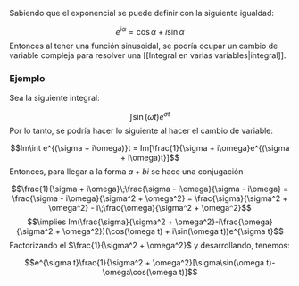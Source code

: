 
Sabiendo que el exponencial se puede definir con la siguiente igualdad: 

$$e^{i\alpha} = \cos\alpha + i\sin\alpha$$ 
Entonces al tener una función sinusoidal, se podría ocupar un cambio de variable compleja para resolver una [[Integral en varias variables|integral]]. 

### Ejemplo 

Sea la siguiente integral: 

$$\int\sin(\omega t)e^{\sigma t}$$ 
Por lo tanto, se podría hacer lo siguiente al hacer el cambio de variable: 

$$Im\int e^{(\sigma + i\omega)}t = Im[\frac{1}{\sigma + i\omega}e^{(\sigma + i\omega)t}]$$ 
Entonces, para llegar a la forma $a + bi$ se hace una conjugación 

$$\frac{1}{\sigma + i\omega}\;\frac{\sigma - i\omega}{\sigma - i\omega} = \frac{\sigma - i\omega}{\sigma^2 + \omega^2} = \frac{\sigma}{\sigma^2 + \omega^2} - i\;\frac{\omega}{\sigma^2 + \omega^2}$$ $$\implies Im(\frac{\sigma}{\sigma^2 + \omega^2}-i\frac{\omega}{\sigma^2 + \omega^2})(\cos(\omega t) + i\sin(\omega t))e^{\sigma t}$$ 
Factorizando el $\frac{1}{\sigma^2 + \omega^2}$ y desarrollando, tenemos: 

$$e^{\sigma t}\frac{1}{\sigma^2 + \omega^2}[\sigma\sin(\omega t)-\omega\cos(\omega t)]$$ 